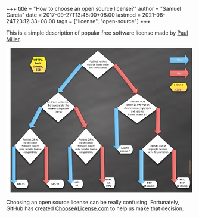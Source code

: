 +++
title = "How to choose an open source license?"
author = "Samuel Garcia"
date = 2017-09-27T13:45:00+08:00
lastmod = 2021-08-24T23:12:33+08:00
tags = ["license", "open-source"]
+++

This is a simple description of popular free software license made by [Paul Miller](http://paulmillr.com/).

<!--more-->

![](open-source-licenses.png)

Choosing an open source license can be really confusing.
Fortunately, GitHub has created [ChooseALicense.com](https://choosealicense.com/) to help us make that decision.

